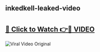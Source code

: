## inkedkell-leaked-video 

# <h2><a href="http://freeplayer.one?title=inkedkell-leaked-video&ref=21J">🔗 Click to Watch 👉🔴 VIDEO</a></h2>

<a href="http://freeplayer.one?title=inkedkell-leaked-video&ref=21J" rel="nofollow" data-target="animated-image.originalLink"><img src="https://i.ibb.co.com/xMMVF88/686577567.gif" alt="Viral Video Original" style="max-width: 100%; display: inline-block;" data-target="animated-image.originalImage"></a>

